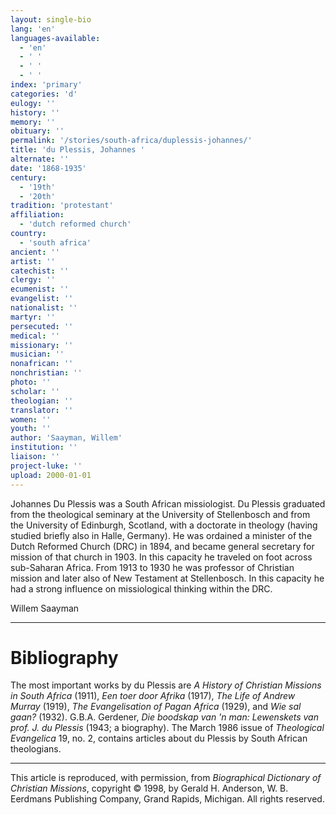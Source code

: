 ```yaml
---
layout: single-bio
lang: 'en'
languages-available:
  - 'en'
  - ' '
  - ' '
  - ' '
index: 'primary'
categories: 'd'
eulogy: ''
history: ''
memory: ''
obituary: ''
permalink: '/stories/south-africa/duplessis-johannes/'
title: 'du Plessis, Johannes '
alternate: ''
date: '1868-1935'
century:
  - '19th'
  - '20th'
tradition: 'protestant'
affiliation:
  - 'dutch reformed church'
country:
  - 'south africa'
ancient: ''
artist: ''
catechist: ''
clergy: ''
ecumenist: ''
evangelist: ''
nationalist: ''
martyr: ''
persecuted: ''
medical: ''
missionary: ''
musician: ''
nonafrican: ''
nonchristian: ''
photo: ''
scholar: ''
theologian: ''
translator: ''
women: ''
youth: ''
author: 'Saayman, Willem'
institution: ''
liaison: ''
project-luke: ''
upload: 2000-01-01
---
```



Johannes Du Plessis was a South African missiologist. Du Plessis graduated from the theological seminary at the University of Stellenbosch and from the University of Edinburgh, Scotland, with a doctorate in theology (having studied briefly also in Halle, Germany). He was ordained a minister of the Dutch Reformed Church (DRC) in 1894, and became general secretary for mission of that church in 1903. In this capacity he traveled on foot across sub-Saharan Africa. From 1913 to 1930 he was professor of Christian mission and later also of New Testament at Stellenbosch. In this capacity he had a strong influence on missiological thinking within the DRC.

Willem Saayman

---

# Bibliography

The most important works by du Plessis are *A History of Christian Missions in South Africa* (1911), *Een toer door Afrika* (1917), *The Life of Andrew Murray* (1919), *The Evangelisation of Pagan Africa* (1929), and *Wie sal gaan?* (1932). G.B.A. Gerdener, *Die boodskap van 'n man: Lewenskets van prof. J. du Plessis* (1943; a biography). The March 1986 issue of *Theological Evangelica* 19, no. 2, contains articles about du Plessis by South African theologians.

---

This article is reproduced, with permission, from *Biographical Dictionary of Christian Missions*, copyright © 1998, by Gerald H. Anderson, W. B. Eerdmans Publishing Company, Grand Rapids, Michigan. All rights reserved.